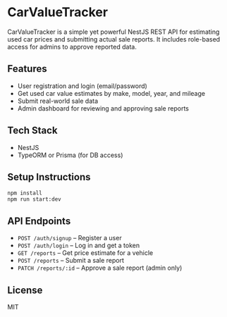 # CarValueTracker

CarValueTracker is a simple yet powerful NestJS REST API for estimating used car prices and submitting actual sale reports. It includes role-based access for admins to approve reported data.

## Features
- User registration and login (email/password)
- Get used car value estimates by make, model, year, and mileage
- Submit real-world sale data
- Admin dashboard for reviewing and approving sale reports

## Tech Stack
- NestJS
- TypeORM or Prisma (for DB access)

## Setup Instructions
```
npm install
npm run start:dev
```

## API Endpoints
- `POST /auth/signup` – Register a user
- `POST /auth/login` – Log in and get a token
- `GET /reports` – Get price estimate for a vehicle
- `POST /reports` – Submit a sale report
- `PATCH /reports/:id` – Approve a sale report (admin only)

## License
MIT

